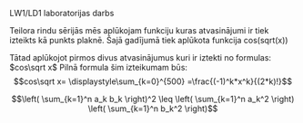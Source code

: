 LW1/LD1 laboratorijas darbs


Teilora rindu sērijās mēs aplūkojam funkciju kuras atvasinājumi ir tiek izteikts kā punkts plaknē.
Šajā gadījumā tiek aplūkota funkcija cos(sqrt(x)) 

Tātad aplūkojot pirmos divus atvasinājumus kuri ir iztekti no formulas:
$cos\sqrt x$
Pilnā formula šim izteikumam būs:
$$cos\sqrt x= \displaystyle\sum_{k=0}^{500} =\frac{(-1)^k*x^k}{(2*k)!}$$

$$\left( \sum_{k=1}^n a_k b_k \right)^2 \leq \left( \sum_{k=1}^n a_k^2 \right) \left( \sum_{k=1}^n b_k^2 \right)$$








